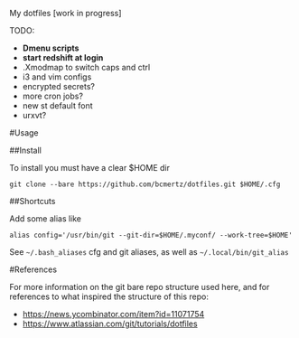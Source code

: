 My dotfiles [work in progress]

TODO:
- **Dmenu scripts**
- **start redshift at login**
- .Xmodmap to switch caps and ctrl
- i3 and vim configs
- encrypted secrets?
- more cron jobs?
- new st default font
- urxvt?

#Usage

##Install

To install you must have a clear $HOME dir
```
git clone --bare https://github.com/bcmertz/dotfiles.git $HOME/.cfg
```

##Shortcuts

Add some alias like

```
alias config='/usr/bin/git --git-dir=$HOME/.myconf/ --work-tree=$HOME'
```

See `~/.bash_aliases` cfg and git aliases, as well as `~/.local/bin/git_alias`



#References

For more information on the git bare repo structure used here, and for references to what inspired the structure of this repo:

- https://news.ycombinator.com/item?id=11071754
- https://www.atlassian.com/git/tutorials/dotfiles